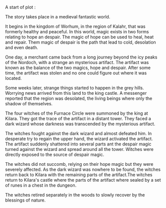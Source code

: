A start of plot :

The story takes place in a medieval fantastic world.

It begins in the kingdom of Worhum, in the region of Kalahr, that was formerly healthy and peaceful. In this world, magic exists in two forms relating to hope an despair. The magic of hope can be used to heal, heat and repair. Them magic of despair is the path that lead to cold, desolation and even death.

One day, a merchant came back from a long journey beyond the icy peaks of the Nordoch, with a strange an mysterious artifact.
The artifact was known as the balance of the two magics, hope and despair. After some time, the artifact was stolen and no one could figure out where it was located.

Some weeks later, strange things started to happen in the grey hills. Worrying news arrived from this land to the king castle. A messenger reported that the region was desolated, the living beings where only the shadow of themselves. 

The four witches of the Furnace Circle were summoned by the king at Kilara. They got the trace of the artifact in a distant tower. They faced a dark wizard whose darkness was transcended by the mysterious artifact.

The witches fought against the dark wizard and almost defeated him. In desperate try to regain the upper hand, the wizard activated the artifact. The artifact suddenly shattered into several parts ant the despair magic turned against the wizard and spread around all the tower. Witches were directly exposed to the source of despair magic.

The witches did not succomb, relying on their hope magic but they were severely affected. As the dark wizard was nowhere to be found, the witches return back to Kilara with the remaining parts of the artifact.The witches return to Kilara's castle where the parts of the artifact where sealed by a set of runes in a chest in the dungeon.

The witches retired separately in the woods to slowly recover by the blessings of nature.
